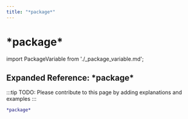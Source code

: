 ```yaml
---
title: "*package*"
---
```


# \*package\*

import PackageVariable from './_package_variable.md';

<PackageVariable />

## Expanded Reference: \*package\*

:::tip
TODO: Please contribute to this page by adding explanations and examples
:::

```lisp
*package*
```
